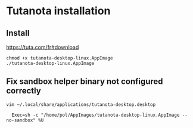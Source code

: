 # Tutanota installation

## Install

https://tuta.com/fr#download

```
chmod +x tutanota-desktop-linux.AppImage
./tutanota-desktop-linux.AppImage
```

## Fix sandbox helper binary not configured correctly

```
vim ~/.local/share/applications/tutanota-desktop.desktop

  Exec=sh -c "/home/pol/AppImages/tutanota-desktop-linux.AppImage --no-sandbox" %U
```
